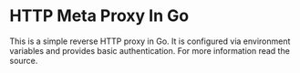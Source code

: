 # HTTP Meta Proxy In Go

This is a simple reverse HTTP proxy in Go. It is configured via environment variables and provides basic authentication. For more information read the source.
